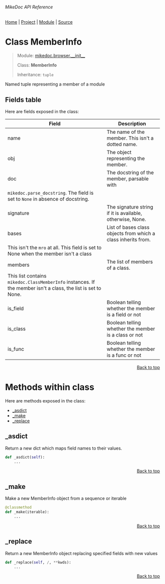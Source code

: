###### MikeDoc API Reference
[Home](/docs/api/README.md) | [Project](/README.md) | [Module](/docs/api/modules/mikedoc/browser/__init__/README.md) | [Source](/mikedoc/browser/__init__.py)

# Class MemberInfo
> Module: [mikedoc.browser.\_\_init\_\_](/docs/api/modules/mikedoc/browser/__init__/README.md)
>
> Class: **MemberInfo**
>
> Inheritance: `tuple`

Named tuple representing a member of a module

## Fields table
Here are fields exposed in the class:

| Field | Description |
| --- | --- |
| name | The name of the member. This isn't a dotted name. |
| obj | The object representing the member. |
| doc | The docstring of the member, parsable with
`mikedoc.parse_docstring`. The field is set to `None` in absence of docstring. |
| signature | The signature string if it is available, otherwise, None. |
| bases | List of bases class objects from which a class inherits from.
This isn't the `mro` at all. This field is set to None when the member isn't a class |
| members | The list of members of a class. 
This list contains `mikedoc.ClassMemberInfo` instances. If the member isn't a class, the list is set to None. |
| is\_field | Boolean telling whether the member is a field or not |
| is\_class | Boolean telling whether the member is a class or not |
| is\_func | Boolean telling whether the member is a func or not |

<p align="right"><a href="#mikedoc-api-reference">Back to top</a></p>

# Methods within class
Here are methods exposed in the class:
- [\_asdict](#_asdict)
- [\_make](#_make)
- [\_replace](#_replace)

## \_asdict
Return a new dict which maps field names to their values.

```python
def _asdict(self):
    ...
```

<p align="right"><a href="#mikedoc-api-reference">Back to top</a></p>

## \_make
Make a new MemberInfo object from a sequence or iterable

```python
@classmethod
def _make(iterable):
    ...
```

<p align="right"><a href="#mikedoc-api-reference">Back to top</a></p>

## \_replace
Return a new MemberInfo object replacing specified fields with new values

```python
def _replace(self, /, **kwds):
    ...
```

<p align="right"><a href="#mikedoc-api-reference">Back to top</a></p>
